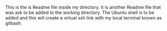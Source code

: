 This is the is Readme file inside my directory. It is another Readme file that was ask to be added to the working directory.
The Ubuntu shell is to be added and this will create a virtual ssh link with my local terminal known as gitbash.
